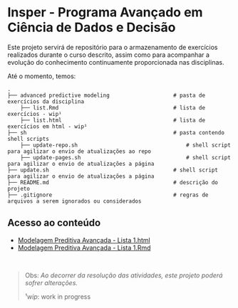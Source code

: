 # Insper - Programa Avançado em Ciência de Dados e Decisão 

Este projeto servirá de repositório para o armazenamento de exercícios realizados durante o curso descrito, assim como para acompanhar a evolução do conhecimento continuamente proporcionada nas disciplinas.

Até o momento, temos:

```
.
├── advanced predictive modeling                    # pasta de exercícios da disciplina
    ├── list.Rmd                                    # lista de exercícios - wip¹ 
    ├── list.html                                   # lista de exercícios em html - wip¹
├── sh                                              # pasta contendo shell scripts
    ├── update-repo.sh                                  # shell script para agilizar o envio de atualizações ao repo
    ├── update-pages.sh                                 # shell script para agilizar o envio de atualizações a página
├── update.sh                                       # shell script para agilizar o envio de atualizações a página
├── README.md                                       # descrição do projeto
├── .gitignore                                      # regras de arquivos a serem ignorados ou considerados
```

## Acesso ao conteúdo

* [Modelagem Preditiva Avançada - Lista 1.html](https://dgslv.github.io/insper/advanced%20predictive%20modeling/list.html)
* [Modelagem Preditiva Avançada - Lista 1.Rmd](https://dgslv.github.io/insper/master/advanced%20predictive%20modeling/list.Rmd)

<br />

> Obs: *Ao decorrer da resolução das atividades, este projeto poderá sofrer alterações.*
> 
> ¹*wip*: work in progress
    
 
